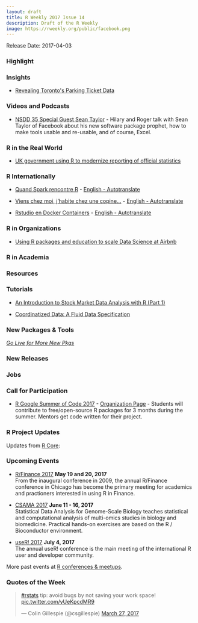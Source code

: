 ```yaml
---
layout: draft
title: R Weekly 2017 Issue 14
description: Draft of the R Weekly
image: https://rweekly.org/public/facebook.png
---
```


Release Date: 2017-04-03

### Highlight



### Insights

+ [Revealing Toronto's Parking Ticket Data](https://susanli2016.github.io/Toronto-Parking-Ticket/)

### Videos and Podcasts

+ [NSDD 35 Special Guest Sean Taylor](https://soundcloud.com/nssd-podcast/episode-35-special-guest-sean-taylor) - Hilary and Roger talk with Sean Taylor of Facebook about his new software package prophet, how to make tools usable and re-usable, and of course, Excel.

### R in the Real World

+ [UK government using R to modernize reporting of official statistics](http://blog.revolutionanalytics.com/2017/03/uk-statistics.html)

### R Internationally

+ [Quand Spark rencontre R](http://www.thinkr.fr/spark-rencontre-r/) - [English - Autotranslate](http://translate.google.com/translate?hl=&sl=fr&tl=en&u=http://www.thinkr.fr/spark-rencontre-r/)

+ [Viens chez moi, j’habite chez une copine…](http://coulmont.com/blog/2017/03/19/chez-moi-chez-elle/) - [English - Autotranslate](http://translate.google.com/translate?hl=&sl=fr&tl=en&u=http://coulmont.com/blog/2017/03/19/chez-moi-chez-elle/)

+ [Rstudio en Docker Containers](https://medium.com/kschool-data-scientists/rstudio-en-docker-containers-dabf8c11fde5) - [English - Autotranslate](http://translate.google.com/translate?hl=&sl=es&tl=en&u=https://medium.com/kschool-data-scientists/rstudio-en-docker-containers-dabf8c11fde5)

### R in Organizations

+ [Using R packages and education to scale Data Science at Airbnb](https://medium.com/airbnb-engineering/using-r-packages-and-education-to-scale-data-science-at-airbnb-906faa58e12d)



### R in Academia



### Resources




### Tutorials

+ [An Introduction to Stock Market Data Analysis with R (Part 1)](https://ntguardian.wordpress.com/2017/03/27/introduction-stock-market-data-r-1/)

+ [Coordinatized Data: A Fluid Data Specification](http://www.win-vector.com/blog/2017/03/coordinatized-data-a-fluid-data-specification/)

### New Packages & Tools 

<p class="added-hostname"><a href="https://rweekly.org/live" target="_blank" class="externalLink"><i>Go Live for More New Pkgs</i></a></p>



### New Releases



### Jobs




### Call for Participation

+ [R Google Summer of Code 2017](https://github.com/rstats-gsoc/gsoc2017/wiki/table%20of%20proposed%20coding%20projects) - [Organization Page](https://summerofcode.withgoogle.com/organizations/4947241283354624/) - Students will contribute to free/open-source R packages for 3 months during the summer. Mentors get code written for their project.


### R Project Updates

Updates from [R Core](http://developer.r-project.org/blosxom.cgi/R-devel/NEWS):



### Upcoming Events

+ [R/Finance 2017](http://www.rinfinance.com/) **May 19 and 20, 2017**  <br />
From the inaugural conference in 2009, the annual R/Finance conference in Chicago has become the primary meeting for academics and practioners interested in using R in Finance. 

+ [CSAMA 2017](http://www.huber.embl.de/csama2017/) **June 11 - 16, 2017** <br />
Statistical Data Analysis for Genome-Scale Biology teaches statistical and computational analysis of multi-omics studies in biology and biomedicine. Practical hands-on exercises are based on the R / Bioconductor environment.

+ [useR! 2017](http://user2017.brussels/) **July 4, 2017** <br />
The annual useR! conference is the main meeting of the international R user and developer community.

More past events at [R conferences & meetups](https://conf.rweekly.org).

### Quotes of the Week

<blockquote class="twitter-tweet" data-lang="en"><p lang="en" dir="ltr"><a href="https://twitter.com/hashtag/rstats?src=hash">#rstats</a> tip: avoid bugs by not saving your work space! <a href="https://t.co/yUeKpcdMR9">pic.twitter.com/yUeKpcdMR9</a></p>&mdash; Colin Gillespie (@csgillespie) <a href="https://twitter.com/csgillespie/status/846343324877361156">March 27, 2017</a></blockquote>
<script async src="//platform.twitter.com/widgets.js" charset="utf-8"></script>
